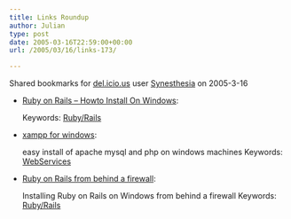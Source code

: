 ```yaml
---
title: Links Roundup
author: Julian
type: post
date: 2005-03-16T22:59:00+00:00
url: /2005/03/16/links-173/

---
```

Shared bookmarks for [del.icio.us][1] user  [Synesthesia][2] on 2005-3-16

  * [Ruby on Rails &#8211; Howto Install On Windows][3]:
   
    Keywords: [Ruby/Rails][4]
  * [xampp for windows][5]:
  
    easy install of apache mysql and php on windows machines Keywords: [WebServices][6]
  * [Ruby on Rails from behind a firewall][7]:
  
    Installing Ruby on Rails on Windows from behind a firewall Keywords: [Ruby/Rails][4]

 [1]: https://del.icio.us/
 [2]: https://del.icio.us/synesthesia
 [3]: https://wiki.rubyonrails.com/rails/show/HowtoInstallOnWindows "https://wiki.rubyonrails.com/rails/show/HowtoInstallOnWindows"
 [4]: https://del.icio.us/synesthesia/Ruby/Rails
 [5]: https://www.apachefriends.org/en/xampp-windows.html "https://www.apachefriends.org/en/xampp-windows.html"
 [6]: https://del.icio.us/synesthesia/WebServices
 [7]: https://www.revividus.net/index.php?option=com_content "https://www.revividus.net/index.php?option=com_content"